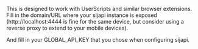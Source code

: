 This is designed to work with UserScripts and similar browser extensions. Fill in the domain/URL where your sijapi instance is exposed (http://localhost:4444 is fine for the same device, but consider using a reverse proxy to extend to your mobile devices).

And fill in your GLOBAL_API_KEY that you chose when configuring sijapi.
